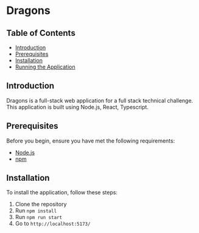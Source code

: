 # Dragons

## Table of Contents
- [Introduction](#introduction)
- [Prerequisites](#prerequisites)
- [Installation](#installation)
- [Running the Application](#running-the-application)

## Introduction
Dragons is a full-stack web application for a full stack technical challenge. This application is built using Node.js, React, Typescript.

## Prerequisites
Before you begin, ensure you have met the following requirements:
- [Node.js](https://nodejs.org/) 
- [npm](https://www.npmjs.com/get-npm) 

## Installation
To install the application, follow these steps:

1. Clone the repository
2. Run `npm install`
3. Run `npm run start`
4. Go to `http://localhost:5173/`